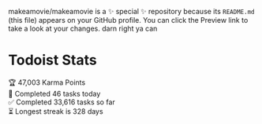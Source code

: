 makeamovie/makeamovie is a ✨ special ✨ repository because its `README.md` (this file) appears on your GitHub profile.
You can click the Preview link to take a look at your changes. darn right ya can

# Todoist Stats

<!-- TODO-IST:START -->
🏆  47,003 Karma Points           
🌸  Completed 46 tasks today           
✅  Completed 33,616 tasks so far           
⏳  Longest streak is 328 days
<!-- TODO-IST:END -->
